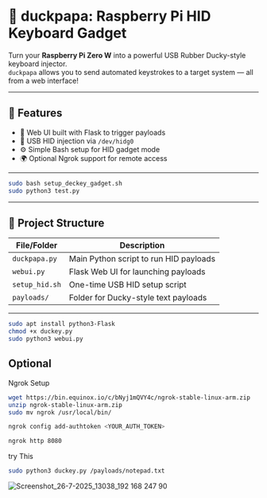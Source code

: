 # 🦆 duckpapa: Raspberry Pi HID Keyboard Gadget

Turn your **Raspberry Pi Zero W** into a powerful USB Rubber Ducky-style keyboard injector.  
`duckpapa` allows you to send automated keystrokes to a target system — all from a web interface!

---
## 🚀 Features

- 📱 Web UI built with Flask to trigger payloads
- 🔐 USB HID injection via `/dev/hidg0`
- ⚙️ Simple Bash setup for HID gadget mode
- 🌍 Optional Ngrok support for remote access
---

```bash
sudo bash setup_deckey_gadget.sh
sudo python3 test.py
```
---

## 📁 Project Structure

| File/Folder         | Description                                 |
|---------------------|---------------------------------------------|
| `duckpapa.py`       | Main Python script to run HID payloads      |
| `webui.py`          | Flask Web UI for launching payloads         |
| `setup_hid.sh`      | One-time USB HID setup script               |
| `payloads/`         | Folder for Ducky-style text payloads        |

---

``` bash
sudo apt install python3-Flask
chmod +x duckey.py
sudo python3 webui.py

```
## Optional
Ngrok Setup
``` bash
wget https://bin.equinox.io/c/bNyj1mQVY4c/ngrok-stable-linux-arm.zip
unzip ngrok-stable-linux-arm.zip
sudo mv ngrok /usr/local/bin/
```
```bash
ngrok config add-authtoken <YOUR_AUTH_TOKEN>
```
```bash
ngrok http 8080
```
try This
``` bash
sudo python3 duckey.py /payloads/notepad.txt
```
![Screenshot_26-7-2025_13038_192 168 247 90](https://github.com/user-attachments/assets/a67ab291-e7f0-4570-ad9b-daeb1ea33ec4)
